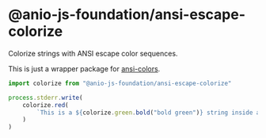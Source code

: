 # @anio-js-foundation/ansi-escape-colorize

Colorize strings with ANSI escape color sequences.

This is just a wrapper package for [ansi-colors](https://github.com/doowb/ansi-colors).

```js
import colorize from "@anio-js-foundation/ansi-escape-colorize"

process.stderr.write(
	colorize.red(
		`This is a ${colorize.green.bold("bold green")} string inside a red string!\n`
	)
)
```
